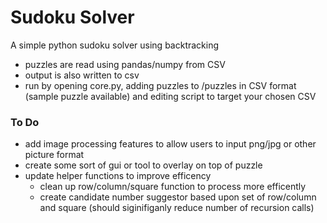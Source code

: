 # Sudoku Solver
A simple python sudoku solver using backtracking

* puzzles are read using pandas/numpy from CSV
* output is also written to csv 
* run by opening core.py, adding puzzles to /puzzles in CSV format (sample puzzle available) and editing script to target your chosen CSV


### To Do
* add image processing features to allow users to input png/jpg or other picture format
* create some sort of gui or tool to overlay on top of puzzle
* update helper functions to improve efficency
  * clean up row/column/square function to process more efficently
  * create candidate number suggestor based upon set of row/column and square (should siginifiganly reduce number of recursion calls)
  

